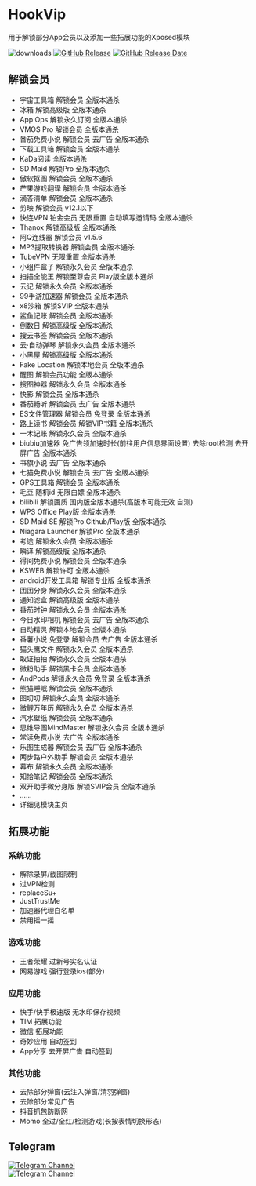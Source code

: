 # HookVip
用于解锁部分App会员以及添加一些拓展功能的Xposed模块

![downloads](https://img.shields.io/github/downloads/Xposed-Modules-Repo/Hook.JiuWu.Xp/total)
[![GitHub Release](https://img.shields.io/github/v/release/Xposed-Modules-Repo/Hook.JiuWu.Xp)](https://github.com/Xposed-Modules-Repo/Hook.JiuWu.Xp/releases)
[![GitHub Release Date](https://img.shields.io/github/release-date/Xposed-Modules-Repo/Hook.JiuWu.Xp)](https://github.com/Xposed-Modules-Repo/Hook.JiuWu.Xp/releases)

## 解锁会员
+ 宇宙工具箱 解锁会员 全版本通杀
+ 冰箱 解锁高级版 全版本通杀
+ App Ops 解锁永久订阅 全版本通杀
+ VMOS Pro 解锁会员 全版本通杀
+ 番茄免费小说 解锁会员 去广告 全版本通杀
+ 下载工具箱 解锁会员 全版本通杀
+ KaDa阅读 全版本通杀
+ SD Maid 解锁Pro 全版本通杀
+ 傲软抠图 解锁会员 全版本通杀
+ 芒果游戏翻译 解锁会员 全版本通杀
+ 滴答清单 解锁会员 全版本通杀
+ 剪映 解锁会员 v12.1以下
+ 快连VPN 铂金会员 无限重置 自动填写邀请码 全版本通杀
+ Thanox 解锁高级版 全版本通杀
+ 阿Q连线器 解锁会员 v1.5.6
+ MP3提取转换器 解锁会员 全版本通杀
+ TubeVPN 无限重置 全版本通杀
+ 小组件盒子 解锁永久会员 全版本通杀
+ 扫描全能王 解锁至尊会员 Play版全版本通杀
+ 云记 解锁永久会员 全版本通杀
+ 99手游加速器 解锁会员 全版本通杀
+ x8沙箱 解锁SVIP 全版本通杀
+ 鲨鱼记账 解锁会员 全版本通杀
+ 倒数日 解锁高级版 全版本通杀
+ 搜云书签 解锁会员 全版本通杀
+ 云·自动弹琴 解锁永久会员 全版本通杀
+ 小黑屋 解锁高级版 全版本通杀
+ Fake Location 解锁本地会员 全版本通杀
+ 醒图 解锁会员功能 全版本通杀
+ 搜图神器 解锁永久会员 全版本通杀
+ 快影 解锁会员 全版本通杀
+ 番茄畅听 解锁会员 去广告 全版本通杀
+ ES文件管理器 解锁会员 免登录 全版本通杀
+ 路上读书 解锁会员 解锁VIP书籍 全版本通杀
+ 一木记账 解锁永久会员 全版本通杀
+ biubiu加速器 免广告领加速时长(前往用户信息界面设置) 去除root检测 去开屏广告 全版本通杀
+ 书旗小说 去广告 全版本通杀
+ 七猫免费小说 解锁会员 去广告 全版本通杀
+ GPS工具箱 解锁会员 全版本通杀
+ 毛豆 随机id 无限白嫖 全版本通杀
+ bilibili 解锁画质 国内版全版本通杀(高版本可能无效 自测)
+ WPS Office Play版 全版本通杀
+ SD Maid SE 解锁Pro Github/Play版 全版本通杀
+ Niagara Launcher 解锁Pro 全版本通杀
+ 考途 解锁永久会员 全版本通杀
+ 瞬译 解锁高级版 全版本通杀
+ 得间免费小说 解锁会员 全版本通杀
+ KSWEB 解锁许可 全版本通杀
+ android开发工具箱 解锁专业版 全版本通杀
+ 团团分身 解锁永久会员 全版本通杀
+ 通知滤盒 解锁高级版 全版本通杀
+ 番茄时钟 解锁永久会员 全版本通杀
+ 今日水印相机 解锁会员 去广告 全版本通杀
+ 自动精灵 解锁本地会员 全版本通杀
+ 番薯小说 免登录 解锁会员 去广告 全版本通杀
+ 猫头鹰文件 解锁永久会员 全版本通杀
+ 取证拍拍 解锁永久会员 全版本通杀
+ 微粉助手 解锁黑卡会员 全版本通杀
+ AndPods 解锁永久会员 免登录 全版本通杀
+ 熊猫睡眠 解锁会员 全版本通杀
+ 图叨叨 解锁永久会员 全版本通杀
+ 微鲤万年历 解锁永久会员 全版本通杀
+ 汽水壁纸 解锁会员 全版本通杀
+ 思维导图MindMaster 解锁永久会员 全版本通杀
+ 常读免费小说 去广告 全版本通杀
+ 乐图生成器 解锁会员 去广告 全版本通杀
+ 两步路户外助手 解锁会员 全版本通杀
+ 幕布 解锁永久会员 全版本通杀
+ 知拾笔记 解锁会员 全版本通杀
+ 双开助手微分身版 解锁SVIP会员 全版本通杀
+ ......
+ 详细见模块主页
  
## 拓展功能
### 系统功能
+ 解除录屏/截图限制
+ 过VPN检测
+ replaceSu+
+ JustTrustMe
+ 加速器代理白名单
+ 禁用摇一摇
### 游戏功能
+ 王者荣耀 过新号实名认证 
+ 网易游戏 强行登录ios(部分)
### 应用功能
+ 快手/快手极速版 无水印保存视频
+ TIM 拓展功能
+ 微信 拓展功能
+ 奇妙应用 自动签到
+ App分享 去开屏广告 自动签到
### 其他功能
+ 去除部分弹窗(云注入弹窗/清羽弹窗)
+ 去除部分常见广告
+ 抖音抓包防断网
+ Momo 全过/全红/检测游戏(长按表情切换形态)

## Telegram
<a href="https://t.me/HookVipCl"><img alt="Telegram Channel" src="https://img.shields.io/badge/频道-@HookVipCl-blue.svg?logo=telegram"></a>  
<a href="https://t.me/HookVipChat"><img alt="Telegram Channel" src="https://img.shields.io/badge/群组-@HookVipChat-blue.svg?logo=telegram"></a>  

